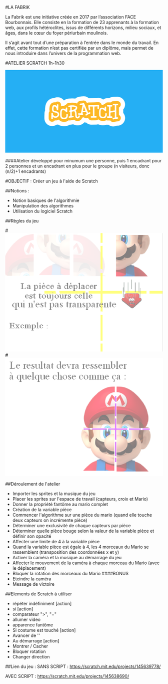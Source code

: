 #LA FABRIK

La Fabrik est une initiative créée en 2017 par l’association FACE Bourbonnais. Elle consiste en la formation de 23 apprenants à la formation web, aux profils hétéroclites, issus de différents horizons, milieu sociaux, et âges, dans le cœur du foyer périurbain moulinois.

Il s’agit avant tout d’une préparation à l’entrée dans le monde du travail. En effet, cette formation n’est pas certifiée par un diplôme, mais permet de nous introduire dans l’univers de la programmation web.

#ATELIER SCRATCH 1h-1h30

![alt tag](scratch.png)

####Atelier développé pour minumum une personne, puis 1 encadrant pour 2 personnes et un encadrant en plus pour le groupe 
	(n visiteurs, donc (n/2)+1 encadrants)

#OBJECTIF : Créer un jeu à l'aide de Scratch

##Notions : 

- Notion basiques de l'algorithmie
- Manipulation des algorithmes
- Utilisation du logiciel Scratch

##Règles du jeu

#![alt tag](mario.png)  
#![alt tag](mario2.png)  

##Déroulement de l'atelier

- Importer les sprites et la musique du jeu
- Placer les sprites sur l'espace de travail (capteurs, croix et Mario)
- Donner la propriété fantôme au mario complet
- Création de la variable pièce
- Commencer l'algorithme sur une pièce du mario (quand elle touche deux capteurs on incrémente pièce)
- Déterminer une exclusivité de chaque capteurs par pièce
- Déterminer quelle pièce bouge selon la valeur de la variable pièce et définir son opacité
- Affecter une limite de 4 à la variable pièce
- Quand la variable pièce est égale à 4, les 4 morceaux du Mario se rassemblent (transposition des coordonnées x et y)
- Activer la caméra et la musique au démarrage du jeu
- Affecter le mouvement de la caméra à chaque morceau du Mario (avec le déplacement)
- Bloquer la rotation des morceaux du Mario
####BONUS
- Eteindre la caméra
- Message de victoire

##Elements de Scratch à utiliser

- répéter indéfiniment  [action]
- si  [action]
- comparateur ">", "="
- allumer video
- apparence fantôme
- Si costume est touché [action]
- Avancer de ''
- Au démarrage [action]
- Montrer / Cacher
- Bloquer rotation
- Changer direction

##Lien du jeu :
SANS SCRIPT : <https://scratch.mit.edu/projects/145639778/>

AVEC SCRIPT : <https://scratch.mit.edu/projects/145638690/>